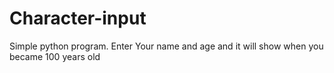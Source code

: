 # Character-input
Simple python program. Enter Your name and age and it will show when you became 100 years old
